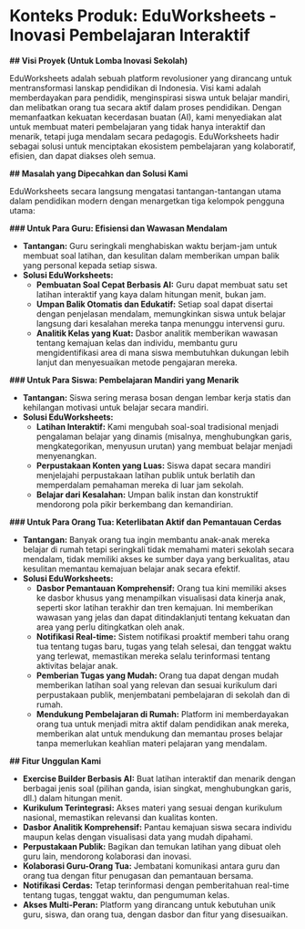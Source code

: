 # Konteks Produk: EduWorksheets - Inovasi Pembelajaran Interaktif

**## Visi Proyek (Untuk Lomba Inovasi Sekolah)**

EduWorksheets adalah sebuah platform revolusioner yang dirancang untuk mentransformasi lanskap pendidikan di Indonesia. Visi kami adalah memberdayakan para pendidik, menginspirasi siswa untuk belajar mandiri, dan melibatkan orang tua secara aktif dalam proses pendidikan. Dengan memanfaatkan kekuatan kecerdasan buatan (AI), kami menyediakan alat untuk membuat materi pembelajaran yang tidak hanya interaktif dan menarik, tetapi juga mendalam secara pedagogis. EduWorksheets hadir sebagai solusi untuk menciptakan ekosistem pembelajaran yang kolaboratif, efisien, dan dapat diakses oleh semua.

**## Masalah yang Dipecahkan dan Solusi Kami**

EduWorksheets secara langsung mengatasi tantangan-tantangan utama dalam pendidikan modern dengan menargetkan tiga kelompok pengguna utama:

**### Untuk Para Guru: Efisiensi dan Wawasan Mendalam**

*   **Tantangan:** Guru seringkali menghabiskan waktu berjam-jam untuk membuat soal latihan, dan kesulitan dalam memberikan umpan balik yang personal kepada setiap siswa.
*   **Solusi EduWorksheets:**
    *   **Pembuatan Soal Cepat Berbasis AI:** Guru dapat membuat satu set latihan interaktif yang kaya dalam hitungan menit, bukan jam.
    *   **Umpan Balik Otomatis dan Edukatif:** Setiap soal dapat disertai dengan penjelasan mendalam, memungkinkan siswa untuk belajar langsung dari kesalahan mereka tanpa menunggu intervensi guru.
    *   **Analitik Kelas yang Kuat:** Dasbor analitik memberikan wawasan tentang kemajuan kelas dan individu, membantu guru mengidentifikasi area di mana siswa membutuhkan dukungan lebih lanjut dan menyesuaikan metode pengajaran mereka.

**### Untuk Para Siswa: Pembelajaran Mandiri yang Menarik**

*   **Tantangan:** Siswa sering merasa bosan dengan lembar kerja statis dan kehilangan motivasi untuk belajar secara mandiri.
*   **Solusi EduWorksheets:**
    *   **Latihan Interaktif:** Kami mengubah soal-soal tradisional menjadi pengalaman belajar yang dinamis (misalnya, menghubungkan garis, mengkategorikan, menyusun urutan) yang membuat belajar menjadi menyenangkan.
    *   **Perpustakaan Konten yang Luas:** Siswa dapat secara mandiri menjelajahi perpustakaan latihan publik untuk berlatih dan memperdalam pemahaman mereka di luar jam sekolah.
    *   **Belajar dari Kesalahan:** Umpan balik instan dan konstruktif mendorong pola pikir berkembang dan kemandirian.

**### Untuk Para Orang Tua: Keterlibatan Aktif dan Pemantauan Cerdas**

*   **Tantangan:** Banyak orang tua ingin membantu anak-anak mereka belajar di rumah tetapi seringkali tidak memahami materi sekolah secara mendalam, tidak memiliki akses ke sumber daya yang berkualitas, atau kesulitan memantau kemajuan belajar anak secara efektif.
*   **Solusi EduWorksheets:**
    *   **Dasbor Pemantauan Komprehensif:** Orang tua kini memiliki akses ke dasbor khusus yang menampilkan visualisasi data kinerja anak, seperti skor latihan terakhir dan tren kemajuan. Ini memberikan wawasan yang jelas dan dapat ditindaklanjuti tentang kekuatan dan area yang perlu ditingkatkan oleh anak.
    *   **Notifikasi Real-time:** Sistem notifikasi proaktif memberi tahu orang tua tentang tugas baru, tugas yang telah selesai, dan tenggat waktu yang terlewat, memastikan mereka selalu terinformasi tentang aktivitas belajar anak.
    *   **Pemberian Tugas yang Mudah:** Orang tua dapat dengan mudah memberikan latihan soal yang relevan dan sesuai kurikulum dari perpustakaan publik, menjembatani pembelajaran di sekolah dan di rumah.
    *   **Mendukung Pembelajaran di Rumah:** Platform ini memberdayakan orang tua untuk menjadi mitra aktif dalam pendidikan anak mereka, memberikan alat untuk mendukung dan memantau proses belajar tanpa memerlukan keahlian materi pelajaran yang mendalam.

**## Fitur Unggulan Kami**

*   **Exercise Builder Berbasis AI:** Buat latihan interaktif dan menarik dengan berbagai jenis soal (pilihan ganda, isian singkat, menghubungkan garis, dll.) dalam hitungan menit.
*   **Kurikulum Terintegrasi:** Akses materi yang sesuai dengan kurikulum nasional, memastikan relevansi dan kualitas konten.
*   **Dasbor Analitik Komprehensif:** Pantau kemajuan siswa secara individu maupun kelas dengan visualisasi data yang mudah dipahami.
*   **Perpustakaan Publik:** Bagikan dan temukan latihan yang dibuat oleh guru lain, mendorong kolaborasi dan inovasi.
*   **Kolaborasi Guru-Orang Tua:** Jembatani komunikasi antara guru dan orang tua dengan fitur penugasan dan pemantauan bersama.
*   **Notifikasi Cerdas:** Tetap terinformasi dengan pemberitahuan real-time tentang tugas, tenggat waktu, dan pengumuman kelas.
*   **Akses Multi-Peran:** Platform yang dirancang untuk kebutuhan unik guru, siswa, dan orang tua, dengan dasbor dan fitur yang disesuaikan.

